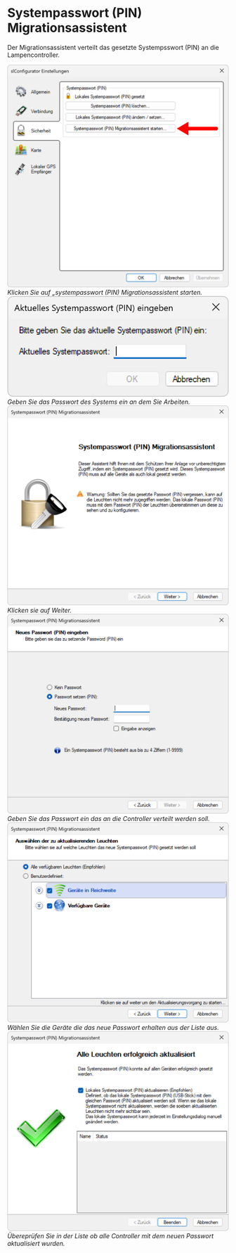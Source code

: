 # Systempasswort (PIN) Migrationsassistent

Der Migrationsassistent verteilt das gesetzte Systempsswort (PIN) an die Lampencontroller.

![Systempasswort Migration](3-migrationsassistent-1.png)
*Klicken Sie auf „systempasswort (PIN) Migrationsassistent starten.*
![Systempasswort Migration](3-migrationsassistent-2.png)
*Geben Sie das Passwort des Systems ein an dem Sie Arbeiten.*
![Systempasswort Migration](3-migrationsassistent-3.png)
*Klicken sie auf Weiter.*
![Systempasswort Migration](3-migrationsassistent-4.png)
*Geben Sie das Passwort ein das an die Controller verteilt werden soll.*
![Systempasswort Migration](3-migrationsassistent-5.png)
*Wählen Sie die Geräte die das neue Passwort erhalten aus der Liste aus.*
![Systempasswort Migration](3-migrationsassistent-6.png)
*Übereprüfen Sie in der Liste ob alle Controller mit dem neuen Passwort aktualisiert wurden.*